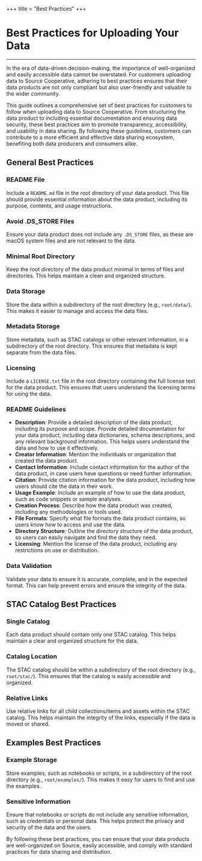 +++
title = "Best Practices"
+++

# Best Practices for Uploading Your Data
---

In the era of data-driven decision-making, the importance of well-organized and easily accessible data cannot be overstated. For customers uploading data to Source Cooperative, adhering to best practices ensures that their data products are not only compliant but also user-friendly and valuable to the wider community.

This guide outlines a comprehensive set of best practices for customers to follow when uploading data to Source Cooperative. From structuring the data product to including essential documentation and ensuring data security, these best practices aim to promote transparency, accessibility, and usability in data sharing. By following these guidelines, customers can contribute to a more efficient and effective data sharing ecosystem, benefiting both data producers and consumers alike.


## General Best Practices

### README File
Include a `README.md` file in the root directory of your data product. This file should provide essential information about the data product, including its purpose, contents, and usage instructions.

### Avoid .DS_STORE Files
Ensure your data product does not include any `.DS_STORE` files, as these are macOS system files and are not relevant to the data.

### Minimal Root Directory
Keep the root directory of the data product minimal in terms of files and directories. This helps maintain a clean and organized structure.

### Data Storage
Store the data within a subdirectory of the root directory (e.g., `root/data/`). This makes it easier to manage and access the data files.

### Metadata Storage
Store metadata, such as STAC catalogs or other relevant information, in a subdirectory of the root directory. This ensures that metadata is kept separate from the data files.

### Licensing
Include a `LICENSE.txt` file in the root directory containing the full license text for the data product. This ensures that users understand the licensing terms for using the data.

### README Guidelines
- **Description**: Provide a detailed description of the data product, including its purpose and scope. Provide detailed documentation for your data product, including data dictionaries, schema descriptions, and any relevant background information. This helps users understand the data and how to use it effectively.
- **Creator Information**: Mention the individuals or organization that created the data product.
- **Contact Information**: Include contact information for the author of the data product, in case users have questions or need further information.
- **Citation**: Provide citation information for the data product, including how users should cite the data in their work.
- **Usage Example**: Include an example of how to use the data product, such as code snippets or sample analyses.
- **Creation Process**: Describe how the data product was created, including any methodologies or tools used.
- **File Formats**: Specify what file formats the data product contains, so users know how to access and use the data.
- **Directory Structure**: Outline the directory structure of the data product, so users can easily navigate and find the data they need.
- **Licensing**: Mention the license of the data product, including any restrictions on use or distribution.

### Data Validation
Validate your data to ensure it is accurate, complete, and in the expected format. This can help prevent errors and ensure the integrity of the data.

## STAC Catalog Best Practices

### Single Catalog
Each data product should contain only one STAC catalog. This helps maintain a clear and organized structure for the data.

### Catalog Location
The STAC catalog should be within a subdirectory of the root directory (e.g., `root/stac/`). This ensures that the catalog is easily accessible and organized.

### Relative Links
Use relative links for all child collections/items and assets within the STAC catalog. This helps maintain the integrity of the links, especially if the data is moved or shared.

## Examples Best Practices

### Example Storage
Store examples, such as notebooks or scripts, in a subdirectory of the root directory (e.g., `root/examples/`). This makes it easy for users to find and use the examples.

### Sensitive Information
Ensure that notebooks or scripts do not include any sensitive information, such as credentials or personal data. This helps protect the privacy and security of the data and the users.

By following these best practices, you can ensure that your data products are well-organized on Source, easily accessible, and comply with standard practices for data sharing and distribution.

